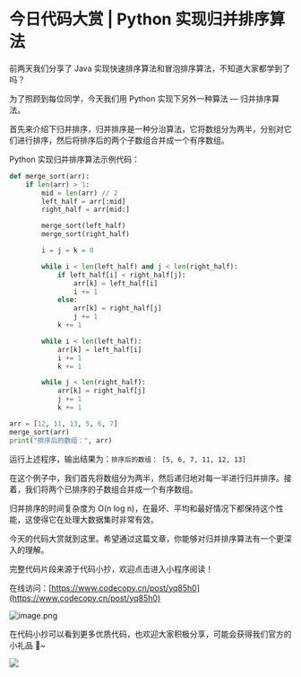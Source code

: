 # 今日代码大赏 | Python 实现归并排序算法

前两天我们分享了 Java 实现快速排序算法和冒泡排序算法，不知道大家都学到了吗？

为了照顾到每位同学，今天我们用 Python 实现下另外一种算法 — 归并排序算法。

首先来介绍下归并排序，归并排序是一种分治算法，它将数组分为两半，分别对它们进行排序，然后将排序后的两个子数组合并成一个有序数组。

Python 实现归并排序算法示例代码：

```python
def merge_sort(arr):
    if len(arr) > 1:
        mid = len(arr) // 2
        left_half = arr[:mid]
        right_half = arr[mid:]

        merge_sort(left_half)
        merge_sort(right_half)

        i = j = k = 0

        while i < len(left_half) and j < len(right_half):
            if left_half[i] < right_half[j]:
                arr[k] = left_half[i]
                i += 1
            else:
                arr[k] = right_half[j]
                j += 1
            k += 1

        while i < len(left_half):
            arr[k] = left_half[i]
            i += 1
            k += 1

        while j < len(right_half):
            arr[k] = right_half[j]
            j += 1
            k += 1

arr = [12, 11, 13, 5, 6, 7]
merge_sort(arr)
print("排序后的数组：", arr)
```

运行上述程序，输出结果为：`排序后的数组： [5, 6, 7, 11, 12, 13]`

在这个例子中，我们首先将数组分为两半，然后递归地对每一半进行归并排序。接着，我们将两个已排序的子数组合并成一个有序数组。

归并排序的时间复杂度为 O(n log n)，在最坏、平均和最好情况下都保持这个性能，这使得它在处理大数据集时非常有效。

今天的代码大赏就到这里。希望通过这篇文章，你能够对归并排序算法有一个更深入的理解。

完整代码片段来源于代码小抄，欢迎点击进入小程序阅读！

在线访问：[https://www.codecopy.cn/post/yq85h0](https://www.codecopy.cn/post/yq85h0)

![image.png](https://cdn.nlark.com/yuque/0/2024/jpeg/38420467/1712839893068-26b441ca-5fe8-444b-8b0e-e51bb15fa1cd.jpeg#averageHue=%23dbdbdb&clientId=uf2721ea9-4f99-4&from=paste&id=u4ffd9cab&originHeight=430&originWidth=430&originalType=url&ratio=1.25&rotation=0&showTitle=false&size=85197&status=done&style=none&taskId=u88056ae6-b178-4d7c-8aea-500b09f7f97&title=)

在代码小抄可以看到更多优质代码，也欢迎大家积极分享，可能会获得我们官方的小礼品 🎁~

![](https://cdn.nlark.com/yuque/0/2024/jpeg/38420467/1712227408140-7be9f466-422c-48d5-9395-3189121f0e1b.jpeg#averageHue=%23d3df71&clientId=ud95bb593-9f83-4&from=paste&id=u660947fb&originHeight=267&originWidth=724&originalType=url&ratio=1.125&rotation=0&showTitle=false&status=done&style=none&taskId=ube8adf59-d6d7-4b1e-b600-f98a6a2b04e&title=)

